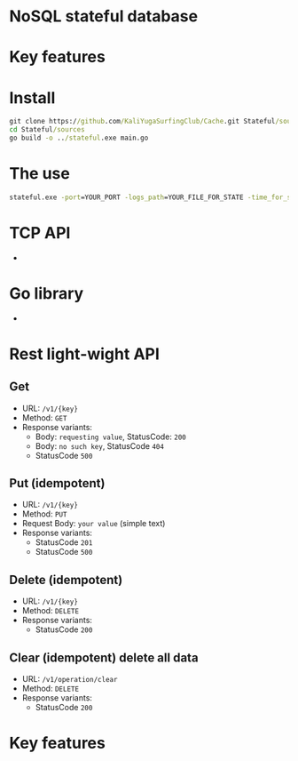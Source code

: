 # NoSQL stateful database

# Key features

# Install
```cmd
git clone https://github.com/KaliYugaSurfingClub/Cache.git Stateful/sources
cd Stateful/sources
go build -o ../stateful.exe main.go
```

# The use
```cmd
stateful.exe -port=YOUR_PORT -logs_path=YOUR_FILE_FOR_STATE -time_for_shutdown=YOUR_TIME
```

# TCP API 
- 

# Go library
- 

# Rest light-wight API
## Get
- URL: `/v1/{key}`
- Method: `GET`
- Response variants: 
    - Body: `requesting value`, StatusCode: `200`
    - Body: `no such key`, StatusCode `404`
    - StatusCode `500`

## Put (idempotent)
- URL: `/v1/{key}`
- Method: `PUT`
- Request Body: `your value` (simple text)
- Response variants:
  - StatusCode `201`
  - StatusCode `500`

## Delete (idempotent)
- URL: `/v1/{key}`
- Method: `DELETE`
- Response variants:
    - StatusCode `200`

## Clear (idempotent) delete all data
- URL: `/v1/operation/clear`
- Method: `DELETE`
- Response variants:
    - StatusCode `200`

# Key features

